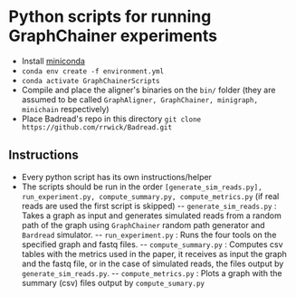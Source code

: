 # Python scripts for running GraphChainer experiments

- Install [miniconda](https://conda.io/projects/conda/en/latest/user-guide/install/index.html)
- `conda env create -f environment.yml`
- `conda activate GraphChainerScripts`
- Compile and place the aligner's binaries on the `bin/` folder (they are assumed to be called `GraphAligner, GraphChainer, minigraph, minichain` respectively)
- Place Badread's repo in this directory `git clone https://github.com/rrwick/Badread.git`

## Instructions

- Every python script has its own instructions/helper
- The scripts should be run in the order `[generate_sim_reads.py], run_experiment.py, compute_summary.py, compute_metrics.py` (if real reads are used the first script is skipped)
-- `generate_sim_reads.py` : Takes a graph as input and generates simulated reads from a random path of the graph using `GraphChainer` random path generator and `Bardread` simulator.
-- `run_experiment.py` : Runs the four tools on the specified graph and fastq files.
-- `compute_summary.py` : Computes csv tables with the metrics used in the paper, it receives as input the graph and the fastq file, or in the case of simulated reads, the files output by `generate_sim_reads.py`.
-- `compute_metrics.py` : Plots a graph with the summary (csv) files output by `compute_sumary.py` 
